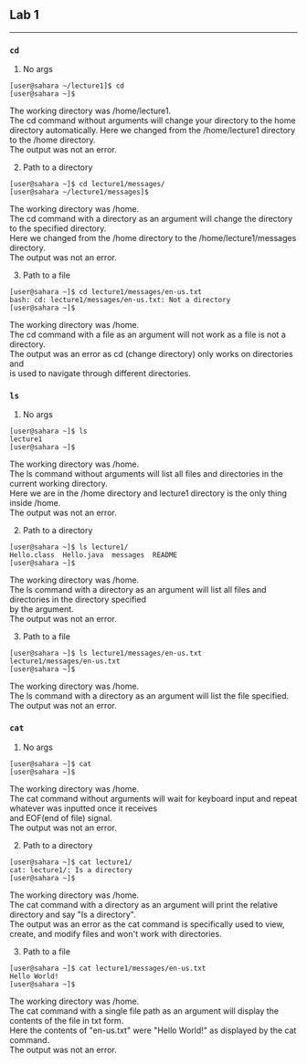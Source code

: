 ## Lab 1
---
### `cd`
1. No args
```
[user@sahara ~/lecture1]$ cd
[user@sahara ~]$ 
```
The working directory was /home/lecture1.\
The cd command without arguments will change your directory to the home directory automatically.
Here we changed from the /home/lecture1 directory to the /home directory. \
The output was not an error.

2. Path to a directory
```
[user@sahara ~]$ cd lecture1/messages/
[user@sahara ~/lecture1/messages]$
```
The working directory was /home.\
The cd command with a directory as an argument will change the directory to the specified directory. \
Here we changed from the /home directory to the /home/lecture1/messages directory. \
The output was not an error.

3. Path to a file
```
[user@sahara ~]$ cd lecture1/messages/en-us.txt 
bash: cd: lecture1/messages/en-us.txt: Not a directory
[user@sahara ~]$
```
The working directory was /home.\
The cd command with a file as an argument will not work as a file is not a directory. \
The output was an error as cd (change directory) only works on directories and \
is used to navigate through different directories.

### `ls`
1. No args
```
[user@sahara ~]$ ls
lecture1
[user@sahara ~]$
```
The working directory was /home.\
The ls command without arguments will list all files and directories in the current working directory. \
Here we are in the /home directory and lecture1 directory is the only thing inside /home. \
The output was not an error. 

2. Path to a directory
```
[user@sahara ~]$ ls lecture1/
Hello.class  Hello.java  messages  README
[user@sahara ~]$
```
The working directory was /home.\
The ls command with a directory as an argument will list all files and directories in the directory specified \
by the argument.\
The output was not an error. 

3. Path to a file
```
[user@sahara ~]$ ls lecture1/messages/en-us.txt 
lecture1/messages/en-us.txt
[user@sahara ~]$
```
The working directory was /home.\
The ls command with a directory as an argument will list the file specified.\
The output was not an error. 

### `cat`

1. No args
```
[user@sahara ~]$ cat
[user@sahara ~]$
```
The working directory was /home. \
The cat command without arguments will wait for keyboard input and repeat whatever was inputted once it receives \
and EOF(end of file) signal. \
The output was not an error. 

2. Path to a directory
```
[user@sahara ~]$ cat lecture1/
cat: lecture1/: Is a directory
[user@sahara ~]$
```
The working directory was /home. \
The cat command with a directory as an argument will print the relative directory and say  "Is a directory". \
The output was an error as the cat command is specifically used to view, create, and modify files and won't work 
with directories. 

3. Path to a file
```
[user@sahara ~]$ cat lecture1/messages/en-us.txt 
Hello World!
[user@sahara ~]$
```
The working directory was /home. \
The cat command with a single file path as an argument will display the contents of the file in txt form. \
Here the contents of "en-us.txt" were "Hello World!" as displayed by the cat command. \
The output was not an error. 

